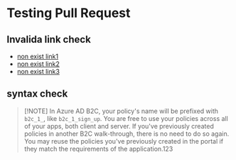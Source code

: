 # Testing Pull Request

## Invalida link check
- [non exist link1](./nonexisted1.md)
- [non exist link2](./nonexisted2.md)
- [non exist link3](./nonexisted3.md)

## syntax check
> [!NOTE] In Azure AD B2C, your policy's name will be prefixed with `b2c_1_`, like `b2c_1_sign_up`. You are free to use your policies across all of your apps, both client and server.  If you've previously created policies in another B2C walk-through, there is no need to do so again. You may reuse the policies you've previously created in the portal if they match the requirements of the application.123
